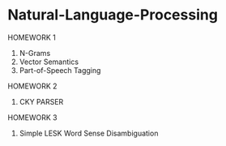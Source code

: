 # Natural-Language-Processing

HOMEWORK 1
  1. N-Grams
  2. Vector Semantics
  3. Part-of-Speech Tagging
  
HOMEWORK 2
  1. CKY PARSER

HOMEWORK 3
  1. Simple LESK Word Sense Disambiguation
